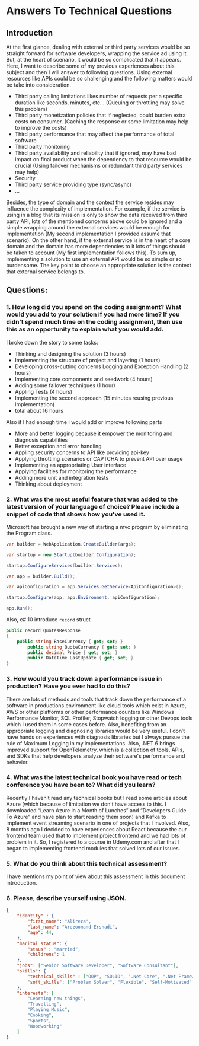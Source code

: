 # Answers To Technical Questions

## Introduction
At the first glance, dealing with external or third party services would be so straight forward for software developers, wrapping the service ad using it. But, at the heart of scenario, it would be so complicated that it appears.  Here, I want to describe some of my previous experiences about this subject and then I will answer to following questions.
Using external resources like APIs could be so challenging and the following matters would be take into consideration.
* Third party calling limitations likes number of requests per a specific duration like seconds, minutes, etc… (Queuing or throttling may solve this problem)
* Third party monetization policies that if neglected, could burden extra costs on consumer. (Caching the response or some limitation may help to improve the costs)
* Third party performance that may affect the performance of total software 
* Third party monitoring
* Third party availability and reliability that if ignored, may have bad impact on final product when the dependency to that resource would be crucial (Using failover mechanisms or redundant third party services may help)
* Security
* Third party service providing type (sync/async)
* …

Besides, the type of domain and the context the service resides may influence the complexity of implementation. For example, if the service is using in a blog that its mission is only to show the data received from third party API, lots of the mentioned concerns above could be ignored and a simple wrapping around the external services would be enough for implementation (My second implementation I provided assume that scenario). On the other hand, if the external service is in the heart of a core domain and the domain has more dependencies to it lots of things should be taken to account (My first implementation follows this). 
To sum up, implementing a solution to use an external API would be so simple or so burdensome. The key point to choose an appropriate solution is the context that external service belongs to. 



## Questions:  

### 1.	How long did you spend on the coding assignment? What would you add to your solution if you had more time? If you didn't spend much time on the coding assignment, then use this as an opportunity to explain what you would add.
I broke down the story to some tasks:
* Thinking and designing the solution (3 hours)
* Implementing the structure of project and layering (1 hours)
* Developing cross-cutting concerns Logging and Exception Handling (2 hours)
* Implementing core components and seedwork (4 hours)
* Adding some failover techniques (1 hour)
* Appling  Tests (4 hours)
* Implementing the second approach (15 minutes reusing previous implementation)
* total about 16 hours

Also if I had enough time I would add or improve following parts
* More and better logging because it empower the monitoring and diagnosis capabilities
* Better exception and error handling
* Appling security concerns to API like providing api-key
* Applying throttling scenarios or CAPTCHA to prevent API over usage 
* Implementing an appropriating User interface 
* Applying facilities for monitoring the performance
* Adding more unit and integration tests
* Thinking about deployment

### 2.	What was the most useful feature that was added to the latest version of your language of choice? Please include a snippet of code that shows how you've used it.
Microsoft has brought a new way of starting a mvc program by eliminating the Program class.
```c#
var builder = WebApplication.CreateBuilder(args);

var startup = new Startup(builder.Configuration);

startup.ConfigureServices(builder.Services);

var app = builder.Build();

var apiConfiguration = app.Services.GetService<ApiConfiguration>();

startup.Configure(app, app.Environment, apiConfiguration);

app.Run();
```

Also, c# 10 introduce ```record``` struct
```c#
public record QuotesResponse
{
	public string BaseCurrency { get; set; }
        public string QuoteCurrency { get; set; }
        public decimal Price { get; set; }
        public DateTime LastUpdate { get; set; }
}
```

### 3.	How would you track down a performance issue in production? Have you ever had to do this?
There are lots of methods and tools that track down the performance of a software in productions environment like cloud tools which exist in Azure, AWS or other platforms or other performance counters like Windows Performance Monitor, SQL Profiler, Stopwatch logging or other Devops tools which I used them in some cases before. Also, benefiting from an appropriate logging and diagnosing libraries would be very useful. I don’t have hands on experiences with diagnosis libraries but I always pursue the rule of Maximum Logging in my implementations. Also, .NET 6 brings improved support for OpenTelemetry, which is a collection of tools, APIs, and SDKs that help developers analyze their software's performance and behavior.

### 4.	What was the latest technical book you have read or tech conference you have been to? What did you learn?
Recently I haven’t read any technical books but I read some articles about Azure (which because of limitation we don’t have access to this. I downloaded “Learn Azure in a Month of Lunches” and “Developers Guide To Azure” and have plan to start reading them soon) and Kafka to implement event streaming scenario in one of projects that I involved.
Also, 8 months ago I decided to have experiences about React because the our frontend team used that to implement project frontend and we had lots of problem in it. So, I registered to a course in Udemy.com and after that I began to implementing frontend modules that solved lots of our issues.

### 5.	What do you think about this technical assessment?
I have mentions my point of view about this assessment in this document introduction.

### 6. Please, describe yourself using JSON.

```json
{
	"identity" : {
		"first_name": "Alireza",
		"last_name": "Arezoomand Ershadi",
		"age": 44,
	},
	"marital_status": {
		"staus" : "married",
		"childrens": 1
	},
	"jobs": ["Senior Software Developer", "Software Consultant"],
	"skills": {
		"technical_skills" : ["OOP", "SOLID", ".Net Core", ".Net Framework", "SQL Server", "Reactjs"],
		"soft_skills": ["Problem Solver", "Flexible", "Self-Motivated", "Leader", "Planner"]
	},
	"interests": [
		"Learning new things",
		"Travelling",
		"Playing Music",
		"Cooking",
		"Sports",
		"Woodworking"
	]
}
```
